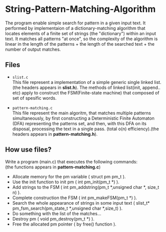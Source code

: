 # String-Pattern-Matching-Algorithm

The program enable simple search for pattern in a given input text. It performed by implementaion of a dictionary-matching algorithm that locates elements of a finite set of strings (the "dictionary") within an input text. It matches all patterns "at once", so the complexity of the algorithm is linear in the length of the patterns + the length of the searched text + the number of output matches.

## Files
* `slist.c`<br/>
This file represent a implementation of a simple generic single linked list.(the headers appears in <b>slist.h</b>).
The methods of linked list(init, append.. etc) apply to construct the FSM(Finite-state machine) that composed of set of spesific words.

* `pattern-matching.c`<br/>
This file represent the main algoritm, that matches multiple patterns simultaneously, by first constructing a Deterministic Finite Automaton (DFA) representing the patterns set, and then, with this DFA on its disposal, processing the text in a single pass. (total o(n) efficiency).(the headers appears in <b>pattern-matching.h</b>).

## How use files?

Write a program (main.c) that executes the following commands:<br/>
(the functions appears in <b>pattern-matching.c</b>)

* Allocate memory for the pm variable ( struct pm pm_t ).
* Use the init function to init pm ( int pm_init(pm_t *) ).
* Add strings to the FSM ( int pm_addstring(pm_t *,unsigned char *, size_t n) ).
* Complete construction the FSM ( int pm_makeFSM(pm_t *) ).
* Search the whole appearance of strings in some input text ( slist_t* pm_fsm_search(pm_state_t *,unsigned char *,size_t) ).
* Do something with the list of the matches...
* Destroy pm ( void pm_destroy(pm_t *) ).
* Free the allocated pm pointer ( by free() function ).
